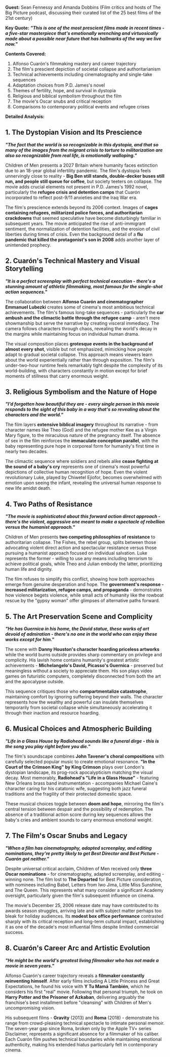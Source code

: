 **Guest:** Sean Fennessy and Amanda Dobbins (Film critics and hosts of The Big Picture podcast, discussing their curated list of the 25 best films of the 21st century)

**Key Quote:**
***"This is one of the most prescient films made in recent times - a five-star masterpiece that's emotionally wrenching and virtuosically made about a possible near future that has hallmarks of the way we live now."***

**Contents Covered:**
1. Alfonso Cuarón's filmmaking mastery and career trajectory
2. The film's prescient depiction of societal collapse and authoritarianism
3. Technical achievements including cinematography and single-take sequences
4. Adaptation choices from P.D. James's novel
5. Themes of fertility, hope, and survival in dystopia
6. Religious and biblical symbolism throughout the film
7. The movie's Oscar snubs and critical reception
8. Comparisons to contemporary political events and refugee crises

**Detailed Analysis:**

## 1. The Dystopian Vision and Its Prescience

***"The fact that the world is so recognizable in this dystopia, and that so many of the images from the migrant crisis to torture to militarization are also so recognizable from real life, is emotionally walloping."***

Children of Men presents a 2027 Britain where humanity faces extinction due to an 18-year global infertility pandemic. The film's dystopia feels unnervingly close to reality - **Big Ben still stands, double-decker buses still run, and people still queue for coffee**, but society teeters on collapse. The movie adds crucial elements not present in P.D. James's 1992 novel, particularly the **refugee crisis and detention camps** that Cuarón incorporated to reflect post-9/11 anxieties and the Iraq War era.

The film's prescience extends beyond its 2006 context. Images of **cages containing refugees, militarized police forces, and authoritarian crackdowns** that seemed speculative have become disturbingly familiar in subsequent years. The movie anticipated the rise of anti-immigrant sentiment, the normalization of detention facilities, and the erosion of civil liberties during times of crisis. Even the background detail of a **flu pandemic that killed the protagonist's son in 2008** adds another layer of unintended prophecy.

## 2. Cuarón's Technical Mastery and Visual Storytelling

***"It is a perfect screenplay with perfect technical execution - there's a stunning amount of athletic filmmaking, most famous for the single-shot action sequences."***

The collaboration between **Alfonso Cuarón and cinematographer Emmanuel Lubezki** creates some of cinema's most ambitious technical achievements. The film's famous long-take sequences - particularly the **car ambush and the climactic battle through the refugee camp** - aren't mere showmanship but serve the narrative by creating visceral immediacy. The camera follows characters through chaos, revealing the world's decay in the margins while maintaining focus on individual human drama.

The visual composition places **grotesque events in the background of almost every shot**, visible but not emphasized, mimicking how people adapt to gradual societal collapse. This approach means viewers learn about the world experientially rather than through exposition. The film's under-two-hour runtime feels remarkably tight despite the complexity of its world-building, with characters constantly in motion except for brief moments of stillness that carry enormous weight.

## 3. Religious Symbolism and the Nature of Hope

***"I'd forgotten how beautiful they are - every single person in this movie responds to the sight of this baby in a way that's so revealing about the characters and the world."***

The film layers **extensive biblical imagery** throughout its narrative - from character names like Theo (God) and the refugee mother Kee as a Virgin Mary figure, to the miraculous nature of the pregnancy itself. The absence of sex in the film reinforces the **immaculate conception parallel**, with the baby representing pure hope in corporeal form for humanity's first time in nearly two decades.

The climactic sequence where soldiers and rebels alike **cease fighting at the sound of a baby's cry** represents one of cinema's most powerful depictions of collective human recognition of hope. Even the violent revolutionary Luke, played by Chiwetel Ejiofor, becomes overwhelmed with emotion upon seeing the infant, revealing the universal human response to new life amidst death.

## 4. Two Paths of Resistance

***"The movie is sophisticated about this forward action direct approach - there's the violent, aggressive one meant to make a spectacle of rebellion versus the humanist approach."***

Children of Men presents **two competing philosophies of resistance** to authoritarian collapse. The Fishes, the rebel group, splits between those advocating violent direct action and spectacular resistance versus those pursuing a humanist approach focused on individual salvation. Luke represents the former - willing to use any means including terrorism to achieve political goals, while Theo and Julian embody the latter, prioritizing human life and dignity.

The film refuses to simplify this conflict, showing how both approaches emerge from genuine desperation and hope. The **government's response - increased militarization, refugee camps, and propaganda** - demonstrates how violence begets violence, while small acts of humanity like the rowboat rescue by the "gypsy woman" offer glimpses of alternative paths forward.

## 5. The Art Preservation Scene and Complicity

***"He has Guernica in his home, the David statue, these works of art devoid of admiration - there's no one in the world who can enjoy these works except for him."***

The scene with **Danny Houston's character hoarding priceless artworks** while the world burns outside provides sharp commentary on privilege and complicity. His lavish home contains humanity's greatest artistic achievements - **Michelangelo's David, Picasso's Guernica** - preserved but meaningless without a society to appreciate them. His son plays video games on futuristic computers, completely disconnected from both the art and the apocalypse outside.

This sequence critiques those who **compartmentalize catastrophe**, maintaining comfort by ignoring suffering beyond their walls. The character represents how the wealthy and powerful can insulate themselves temporarily from societal collapse while simultaneously accelerating it through their inaction and resource hoarding.

## 6. Musical Choices and Atmospheric Building

***"Life in a Glass House by Radiohead sounds like a funeral dirge - this is the song you play right before you die."***

The film's soundscape combines **John Tavener's choral compositions** with carefully selected popular music to create emotional resonance. **"In the Court of the Crimson King" by King Crimson** plays over London's dystopian landscape, its prog-rock apocalypticism matching the visual decay. Most memorably, **Radiohead's "Life in a Glass House"** - featuring New Orleans brass band instrumentation - accompanies Michael Caine's character caring for his catatonic wife, suggesting both jazz funeral traditions and the fragility of their protected domestic space.

These musical choices toggle between **doom and hope**, mirroring the film's central tension between despair and the possibility of redemption. The absence of a traditional action score during key sequences allows the baby's cries and ambient sounds to carry enormous emotional weight.

## 7. The Film's Oscar Snubs and Legacy

***"When a film has cinematography, adapted screenplay, and editing nominations, they're pretty likely to get Best Director and Best Picture - Cuarón got neither."***

Despite universal critical acclaim, Children of Men received only **three Oscar nominations** - for cinematography, adapted screenplay, and editing - winning none. The film lost to **The Departed** for Best Picture consideration, with nominees including Babel, Letters from Iwo Jima, Little Miss Sunshine, and The Queen. This represents what many consider a significant Academy oversight, particularly given the film's subsequent influence on cinema.

The movie's December 25, 2006 release date may have contributed to its awards season struggles, arriving late and with subject matter perhaps too bleak for holiday audiences. Its **modest box office performance** contrasted sharply with its critical reception and long-term cultural impact, establishing it as one of the decade's most influential films despite limited commercial success.

## 8. Cuarón's Career Arc and Artistic Evolution

***"He might be the world's greatest living filmmaker who has not made a movie in seven years."***

Alfonso Cuarón's career trajectory reveals a **filmmaker constantly reinventing himself**. After early films including A Little Princess and Great Expectations, he found his voice with **Y Tu Mamá También**, which he considers his first "real" movie. Following that personal triumph, he took on **Harry Potter and the Prisoner of Azkaban**, delivering arguably the franchise's best installment before "cleansing" with Children of Men's uncompromising vision.

His subsequent films - **Gravity** (2013) and **Roma** (2018) - demonstrate his range from crowd-pleasing technical spectacle to intimate personal memoir. The seven-year gap since Roma, broken only by the Apple TV+ series Disclaimer, represents a significant absence for a filmmaker of his caliber. Each Cuarón film pushes technical boundaries while maintaining emotional authenticity, making his extended hiatus particularly felt in contemporary cinema.